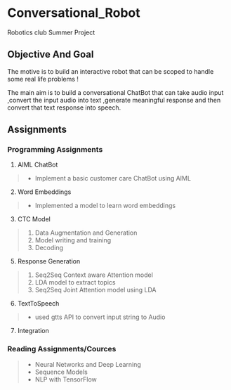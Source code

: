 # Conversational_Robot
Robotics club Summer Project
## Objective And Goal
The motive is to build an interactive robot that can be scoped to handle some real life problems ! 

The main aim is to build a conversational ChatBot that can take audio input ,convert the input audio into text ,generate meaningful response and then convert that text response into speech.

## Assignments 
### Programming Assignments

1. AIML ChatBot
> - Implement a basic customer care ChatBot using AIML
2. Word Embeddings
> - Implemented a model to learn word embeddings
3. CTC Model
> 1. Data Augmentation and Generation
> 2. Model writing and training
> 3. Decoding
5. Response Generation
> 1. Seq2Seq Context aware Attention model
> 2. LDA model to extract topics
> 3. Seq2Seq Joint Attention model using LDA 
6. TextToSpeech
> - used gtts API to convert input string to Audio
7. Integration

### Reading Assignments/Cources
> - Neural Networks and Deep Learning
> - Sequence Models
> - NLP with TensorFlow


